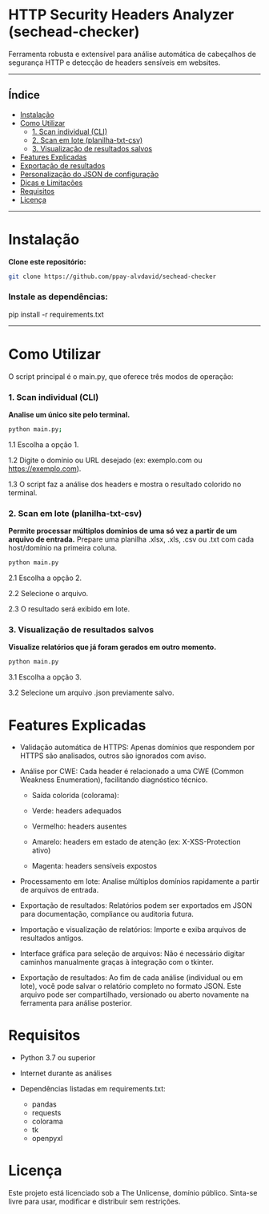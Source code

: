 # HTTP Security Headers Analyzer (sechead-checker)

Ferramenta robusta e extensível para análise automática de cabeçalhos de segurança HTTP e detecção de headers sensíveis em websites.  

---

## Índice

- [Instalação](#instalação)
- [Como Utilizar](#como-utilizar)
  - [1. Scan individual (CLI)](#1-scan-individual-cli)
  - [2. Scan em lote (planilha-txt-csv)](#2-scan-em-lote-planilha-txt-csv)
  - [3. Visualização de resultados salvos](#3-visualização-de-resultados-salvos)
- [Features Explicadas](#features-explicadas)
- [Exportação de resultados](#exportação-de-resultados)
- [Personalização do JSON de configuração](#personalização-do-json-de-configuração)
- [Dicas e Limitações](#dicas-e-limitações)
- [Requisitos](#requisitos)
- [Licença](#licença)

---

# Instalação

**Clone este repositório:**
   ```bash
   git clone https://github.com/ppay-alvdavid/sechead-checker
   ```

### Instale as dependências:
pip install -r requirements.txt

---
# Como Utilizar
O script principal é o main.py, que oferece três modos de operação:

### 1. Scan individual (CLI)
**Analise um único site pelo terminal.** 
```bash
python main.py;
```
1.1 Escolha a opção 1.

1.2 Digite o domínio ou URL desejado (ex: exemplo.com ou https://exemplo.com).

1.3 O script faz a análise dos headers e mostra o resultado colorido no terminal.

### 2. Scan em lote (planilha-txt-csv)
**Permite processar múltiplos domínios de uma só vez a partir de um arquivo de entrada.** Prepare uma planilha .xlsx, .xls, .csv ou .txt com cada host/domínio na primeira coluna.

```bash
python main.py
```

2.1 Escolha a opção 2.

2.2 Selecione o arquivo.

2.3 O resultado será exibido em lote.

### 3. Visualização de resultados salvos
**Visualize relatórios que já foram gerados em outro momento.**

```bash
python main.py
```

3.1 Escolha a opção 3.

3.2 Selecione um arquivo .json previamente salvo.

# Features Explicadas

- Validação automática de HTTPS: Apenas domínios que respondem por HTTPS são analisados, outros são ignorados com aviso.

- Análise por CWE: Cada header é relacionado a uma CWE (Common Weakness Enumeration), facilitando diagnóstico técnico.

  - Saída colorida (colorama):

  - Verde: headers adequados

  - Vermelho: headers ausentes

  - Amarelo: headers em estado de atenção (ex: X-XSS-Protection ativo)

  - Magenta: headers sensíveis expostos

- Processamento em lote: Analise múltiplos domínios rapidamente a partir de arquivos de entrada.

- Exportação de resultados: Relatórios podem ser exportados em JSON para documentação, compliance ou auditoria futura.

- Importação e visualização de relatórios: Importe e exiba arquivos de resultados antigos.

- Interface gráfica para seleção de arquivos: Não é necessário digitar caminhos manualmente graças à integração com o tkinter.

- Exportação de resultados: Ao fim de cada análise (individual ou em lote), você pode salvar o relatório completo no formato JSON. Este arquivo pode ser compartilhado, versionado ou aberto novamente na ferramenta para análise posterior.

# Requisitos
- Python 3.7 ou superior

- Internet durante as análises

- Dependências listadas em requirements.txt:
  - pandas
  - requests
  - colorama
  - tk
  - openpyxl

# Licença
Este projeto está licenciado sob a The Unlicense, domínio público.
Sinta-se livre para usar, modificar e distribuir sem restrições.
